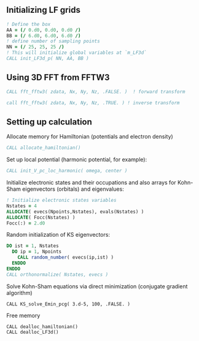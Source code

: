 

## Initializing LF grids

```fortran
! Define the box
AA = (/ 0.d0, 0.d0, 0.d0 /)
BB = (/ 6.d0, 6.d0, 6.d0 /)
! define number of sampling points
NN = (/ 25, 25, 25 /)
! This will initialize global variables at `m_LF3d`
CALL init_LF3d_p( NN, AA, BB )
```

## Using 3D FFT from FFTW3

```fortran
CALL fft_fftw3( zdata, Nx, Ny, Nz, .FALSE. )  ! forward transform

call fft_fftw3( zdata, Nx, Ny, Nz, .TRUE. ) ! inverse transform
```

## Setting up calculation

Allocate memory for Hamiltonian (potentials and electron density)

```fortran
CALL allocate_hamiltonian()
```

Set up local potential (harmonic potential, for example):

```fortran
CALL init_V_pc_loc_harmonic( omega, center )
```

Initialize electronic states and their occupations and also
arrays for Kohn-Sham eigenvectors (orbitals) and eigenvalues:

```fortran
! Initialize electronic states variables
Nstates = 4
ALLOCATE( evecs(Npoints,Nstates), evals(Nstates) )
ALLOCATE( Focc(Nstates) )
Focc(:) = 2.d0
```

Random initialization of KS eigenvectors:
```fortran
DO ist = 1, Nstates
  DO ip = 1, Npoints
    CALL random_number( evecs(ip,ist) )
  ENDDO
ENDDO
CALL orthonormalize( Nstates, evecs )
```

Solve Kohn-Sham equations via direct minimization (conjugate gradient
algorithm)

```
CALL KS_solve_Emin_pcg( 3.d-5, 100, .FALSE. )
```

Free memory

```
CALL dealloc_hamiltonian()
CALL dealloc_LF3d()
```
